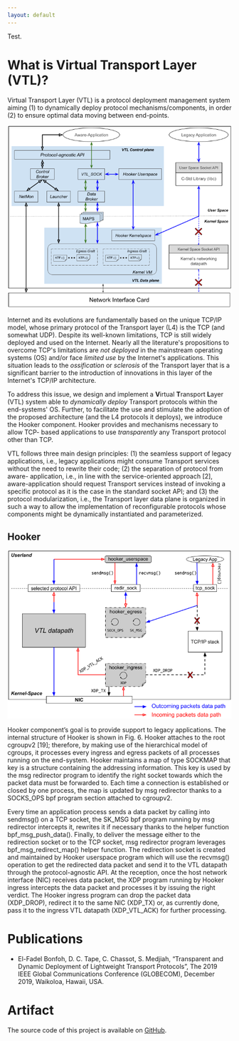 ```yaml
---
layout: default
---
```


Test.

# <a name="vtl" /> What is Virtual Transport Layer (VTL)?

Virtual Transport Layer (VTL) is a protocol deployment management system aiming (1) to dynamically deploy protocol mechanisms/components, in order (2) to ensure optimal data moving between end-points.

![VTL](files/website/vtl.png)

Internet and its evolutions are fundamentally based on the unique TCP/IP model, whose primary protocol of the Transport layer (L4) is the TCP (and somewhat UDP). Despite its well-known limitations, TCP is still widely deployed and used on the Internet. Nearly all the literature's propositions to overcome TCP's limitations are _not deployed_ in the mainstream operating systems (OS) and/or face _limited use_ by the Internet's applications. This situation leads to the _ossification_ or _sclerosis_ of the Transport layer that is a significant barrier to the introduction of innovations in this layer of the Internet's TCP/IP architecture.

To address this issue, we design and implement a **V**irtual **T**ransport **L**ayer (VTL) system able to _dynamically deploy_ Transport protocols within the end-systems' OS. Further, to facilitate the use and stimulate the adoption of the proposed architecture (and the L4 protocols it deploys), we introduce the Hooker component. Hooker provides and mechanisms necessary to allow TCP- based applications to use _transparently_ any Transport protocol other than TCP.

VTL follows three main design principles: (1) the seamless support of legacy applications, i.e., legacy applications might consume Transport services without the need to rewrite their code; (2) the separation of protocol from aware- application, i.e., in line with the service-oriented approach [2], aware-application should request Transport services instead of invoking a specific protocol as it is the case in the standard socket API; and (3) the protocol modularization, i.e., the Transport layer data plane is organized in such a way to allow the implementation of reconfigurable protocols whose components might be dynamically instantiated and parameterized.

## <a name="hk" /> Hooker 

![HK](files/website/hk.png)

Hooker component’s goal is to provide support to legacy applications. The internal structure of Hooker is shown in Fig. 6. Hooker attaches to the root cgroupv2 [19]; therefore, by making use of the hierarchical model of cgroups, it processes every ingress and egress packets of all processes running on the end-system. Hooker maintains a map of type SOCKMAP that key is a structure containing the addressing information. This key is used by the msg redirector program to identify the right socket towards which the packet data must be forwarded to. Each time a connection is established or closed by one process, the map is updated by msg redirector thanks to a SOCKS_OPS bpf program section attached to cgroupv2.

Every time an application process sends a data packet by calling into sendmsg() on a TCP socket, the SK_MSG bpf program running by msg redirector intercepts it, rewrites it if necessary thanks to the helper function bpf_msg_push_data(). Finally, to deliver the message either to the redirection socket or to the TCP socket, msg redirector program leverages bpf_msg_redirect_map() helper function. The redirection socket is created and maintained by Hooker userspace program which will use the recvmsg() operation to get the redirected data packet and send it to the VTL datapath through the protocol-agnostic API. At the reception, once the host network interface (NIC) receives data packet, the XDP program running by Hooker ingress intercepts the data packet and processes it by issuing the right verdict. The Hooker ingress program can drop the packet data (XDP_DROP), redirect it to the same NIC (XDP_TX) or, as currently done, pass it to the ingress VTL datapath (XDP_VTL_ACK) for further processing.

# <a name="publi" /> Publications

* El-Fadel Bonfoh, D. C. Tape, C. Chassot, S. Medjiah, “Transparent and Dynamic Deployment of Lightweight Transport Protocols”, The 2019 IEEE Global Communications Conference (GLOBECOM), December 2019, Waikoloa, Hawaii, USA.


# <a name="artifact" /> Artifact

The source code of this project is available on [GitHub](https://github.com/elfadel/vtl).